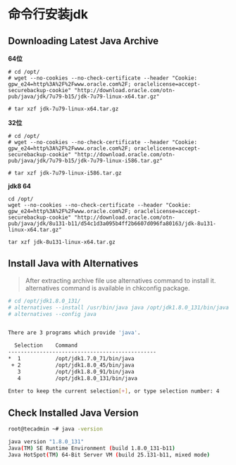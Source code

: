 # 命令行安装jdk

## Downloading Latest Java Archive

**64位**
```
# cd /opt/
# wget --no-cookies --no-check-certificate --header "Cookie: gpw_e24=http%3A%2F%2Fwww.oracle.com%2F; oraclelicense=accept-securebackup-cookie" "http://download.oracle.com/otn-pub/java/jdk/7u79-b15/jdk-7u79-linux-x64.tar.gz"

# tar xzf jdk-7u79-linux-x64.tar.gz
```

**32位**
```
# cd /opt/
# wget --no-cookies --no-check-certificate --header "Cookie: gpw_e24=http%3A%2F%2Fwww.oracle.com%2F; oraclelicense=accept-securebackup-cookie" "http://download.oracle.com/otn-pub/java/jdk/7u79-b15/jdk-7u79-linux-i586.tar.gz"

# tar xzf jdk-7u79-linux-i586.tar.gz
```

**jdk8 64**
```shell
cd /opt/
wget --no-cookies --no-check-certificate --header "Cookie: gpw_e24=http%3A%2F%2Fwww.oracle.com%2F; oraclelicense=accept-securebackup-cookie" "http://download.oracle.com/otn-pub/java/jdk/8u131-b11/d54c1d3a095b4ff2b6607d096fa80163/jdk-8u131-linux-x64.tar.gz"

tar xzf jdk-8u131-linux-x64.tar.gz
```
## Install Java with Alternatives
> After extracting archive file use alternatives command to install it. alternatives command is available in chkconfig package.

```bash
# cd /opt/jdk1.8.0_131/
# alternatives --install /usr/bin/java java /opt/jdk1.8.0_131/bin/java 2
# alternatives --config java


There are 3 programs which provide 'java'.

  Selection    Command
-----------------------------------------------
*  1           /opt/jdk1.7.0_71/bin/java
 + 2           /opt/jdk1.8.0_45/bin/java
   3           /opt/jdk1.8.0_91/bin/java
   4           /opt/jdk1.8.0_131/bin/java

Enter to keep the current selection[+], or type selection number: 4

```

## Check Installed Java Version
```bash
root@tecadmin ~# java -version

java version "1.8.0_131"
Java(TM) SE Runtime Environment (build 1.8.0_131-b11)
Java HotSpot(TM) 64-Bit Server VM (build 25.131-b11, mixed mode)
```
